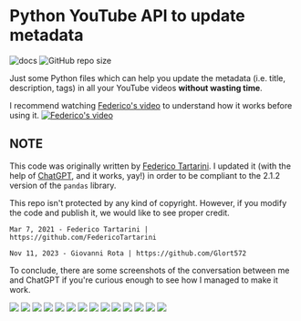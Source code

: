 # Python YouTube API to update metadata

![docs](https://github.com/Glort572/yt-aevm-pandas-2.1.2/workflows/docs/badge.svg)
![GitHub repo size](https://img.shields.io/github/repo-size/glort572/yt-aevm-pandas-2.1.2)

Just some Python files which can help you update the metadata (i.e. title, description, tags) in all your YouTube videos **without wasting time**.

I recommend watching [Federico's video](https://www.youtube.com/watch?v=t6_sJ1y5NJ8) to understand how it works before using it.
[![Federico's video](https://img.youtube.com/vi/t6_sJ1y5NJ8/maxresdefault.jpg)](https://www.youtube.com/watch?v=t6_sJ1y5NJ8)

## NOTE
This code was originally written by [Federico Tartarini](https://github.com/FedericoTartarini/youtube-api-edit-videos-metadata).
I updated it (with the help of [ChatGPT](https://chat.openai.com/), and it works, yay!) in order to be compliant to the 2.1.2 version of the `pandas` library.

This repo isn't protected by any kind of copyright. However, if you modify the code and publish it, we would like to see proper credit.

```
Mar 7, 2021 - Federico Tartarini | https://github.com/FedericoTartarini

Nov 11, 2023 - Giovanni Rota | https://github.com/Glort572
```

To conclude, there are some screenshots of the conversation between me and ChatGPT if you're curious enough to see how I managed to make it work.

![](https://github.com/Glort572/yt-aevm-pandas-2.1.2/blob/4fcec3f0767bf881f5f8583de61d5593fe04cd6c/Images/Screenshot%202023-11-10%20at%2000-25-40%20ChatGPT.png)
![](https://github.com/Glort572/yt-aevm-pandas-2.1.2/blob/4fcec3f0767bf881f5f8583de61d5593fe04cd6c/Images/Screenshot%202023-11-10%20at%2000-26-19%20ChatGPT.png)
![](https://github.com/Glort572/yt-aevm-pandas-2.1.2/blob/4fcec3f0767bf881f5f8583de61d5593fe04cd6c/Images/Screenshot%202023-11-10%20at%2000-26-51%20ChatGPT.png)
![](https://github.com/Glort572/yt-aevm-pandas-2.1.2/blob/4fcec3f0767bf881f5f8583de61d5593fe04cd6c/Images/Screenshot%202023-11-10%20at%2000-27-19%20ChatGPT.png)
![](https://github.com/Glort572/yt-aevm-pandas-2.1.2/blob/4fcec3f0767bf881f5f8583de61d5593fe04cd6c/Images/Screenshot%202023-11-10%20at%2000-27-42%20ChatGPT.png)
![](https://github.com/Glort572/yt-aevm-pandas-2.1.2/blob/4fcec3f0767bf881f5f8583de61d5593fe04cd6c/Images/Screenshot%202023-11-10%20at%2000-28-28%20ChatGPT.png)
![](https://github.com/Glort572/yt-aevm-pandas-2.1.2/blob/4fcec3f0767bf881f5f8583de61d5593fe04cd6c/Images/Screenshot%202023-11-10%20at%2000-28-42%20ChatGPT.png)
![](https://github.com/Glort572/yt-aevm-pandas-2.1.2/blob/4fcec3f0767bf881f5f8583de61d5593fe04cd6c/Images/Screenshot%202023-11-10%20at%2000-29-01%20ChatGPT.png)
![](https://github.com/Glort572/yt-aevm-pandas-2.1.2/blob/4fcec3f0767bf881f5f8583de61d5593fe04cd6c/Images/Screenshot%202023-11-10%20at%2000-29-17%20ChatGPT.png)
![](https://github.com/Glort572/yt-aevm-pandas-2.1.2/blob/4fcec3f0767bf881f5f8583de61d5593fe04cd6c/Images/Screenshot%202023-11-10%20at%2000-29-45%20ChatGPT.png)
![](https://github.com/Glort572/yt-aevm-pandas-2.1.2/blob/4fcec3f0767bf881f5f8583de61d5593fe04cd6c/Images/Screenshot%202023-11-10%20at%2000-29-57%20ChatGPT.png)
![](https://github.com/Glort572/yt-aevm-pandas-2.1.2/blob/4fcec3f0767bf881f5f8583de61d5593fe04cd6c/Images/Screenshot%202023-11-10%20at%2000-30-17%20ChatGPT.png)
![](https://github.com/Glort572/yt-aevm-pandas-2.1.2/blob/4fcec3f0767bf881f5f8583de61d5593fe04cd6c/Images/Screenshot%202023-11-10%20at%2000-30-36%20ChatGPT.png)
![](https://github.com/Glort572/yt-aevm-pandas-2.1.2/blob/4fcec3f0767bf881f5f8583de61d5593fe04cd6c/Images/Screenshot%202023-11-10%20at%2000-30-56%20ChatGPT.png)
